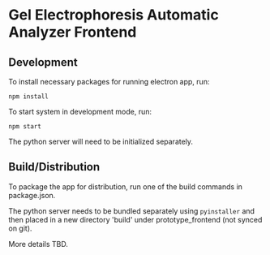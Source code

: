 Gel Electrophoresis Automatic Analyzer Frontend
==============================
## Development

To install necessary packages for running electron app, run:

`npm install`

To start system in development mode, run:

`npm start`

The python server will need to be initialized separately.

## Build/Distribution

To package the app for distribution, run one of the build commands in package.json.

The python server needs to be bundled separately using `pyinstaller` and then placed in a new directory 'build' under prototype_frontend (not synced on git).

More details TBD.